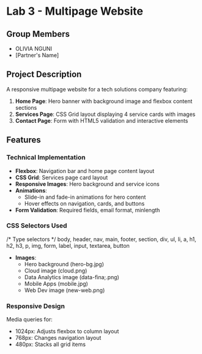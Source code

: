 # Lab 3 - Multipage Website

## Group Members
- OLIVIA NGUNI
- [Partner's Name]

## Project Description
A responsive multipage website for a tech solutions company featuring:
1. **Home Page**: Hero banner with background image and flexbox content sections
2. **Services Page**: CSS Grid layout displaying 4 service cards with images
3. **Contact Page**: Form with HTML5 validation and interactive elements

## Features
### Technical Implementation
- **Flexbox**: Navigation bar and home page content layout
- **CSS Grid**: Services page card layout
- **Responsive Images**: Hero background and service icons
- **Animations**: 
  - Slide-in and fade-in animations for hero content
  - Hover effects on navigation, cards, and buttons
- **Form Validation**: Required fields, email format, minlength

### CSS Selectors Used
/* Type selectors */
body, header, nav, main, footer, section, div, ul, li, a, h1, h2, h3, p, img, form, label, input, textarea, button

- **Images**:
  - Hero background (hero-bg.jpg)
  - Cloud image (cloud.png)
  - Data Analytics image (data-fina;.png)
  - Mobile Apps (mobile.jpg)
  - Web Dev image (new-web.png)

### Responsive Design
Media queries for:
- 1024px: Adjusts flexbox to column layout
- 768px: Changes navigation layout
- 480px: Stacks all grid items

